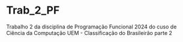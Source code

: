 # Trab_2_PF
Trabalho 2 da disciplina de Programação Funcional 2024 do cuso de Ciência da Computação UEM - Classificação do Brasileirão parte 2
